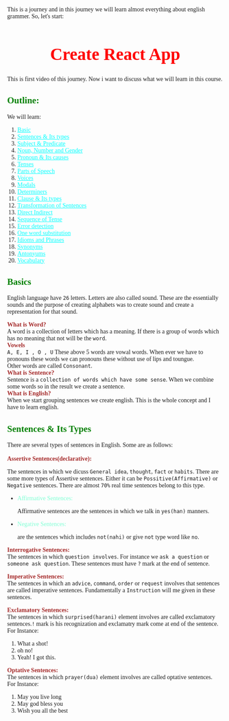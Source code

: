 <link rel="preconnect" href="https://fonts.googleapis.com">
<link rel="preconnect" href="https://fonts.gstatic.com" crossorigin>
<link href="https://fonts.googleapis.com/css2?family=Poppins:ital,wght@0,100;0,200;0,300;0,400;0,500;0,600;0,700;0,800;0,900;1,100;1,200;1,300;1,400;1,500;1,600;1,700;1,800;1,900&display=swap" rel="stylesheet">
<div style='font-family: "Poppins";'>



This is a journey and in this journey we will learn almost everything about english grammer. So, let's start:
<h1 style='color:red; font-size: 40px; text-align: center;'>Create React App</h1>
This is first video of this journey. Now i want to discuss what we will learn in this course.

<h2 style='color:green;'>Outline:</h2>
We will learn:

1. <a href='#basics' style='color:aqua;'>Basic</a>
2. <a href='#sentences' style='color:aqua;'>Sentences & Its types</a>
3. <a href='#basics' style='color:aqua;'>Subject & Predicate</a>
4. <a href='#basics' style='color:aqua;'>Noun, Number and Gender</a>
5. <a href='#basics' style='color:aqua;'>Pronoun & Its causes</a>
6. <a href='#basics' style='color:aqua;'>Tenses</a>
7. <a href='#basics' style='color:aqua;'>Parts of Speech</a>
8. <a href='#basics' style='color:aqua;'>Voices</a>
9. <a href='#basics' style='color:aqua;'>Modals</a>
10. <a href='#basics' style='color:aqua;'>Determiners</a>
11. <a href='#basics' style='color:aqua;'>Clause & Its types</a>
12. <a href='#basics' style='color:aqua;'>Transformation of Sentences</a>
13. <a href='#basics' style='color:aqua;'>Direct Indirect</a>
14. <a href='#basics' style='color:aqua;'>Sequence of Tense</a>
15. <a href='#basics' style='color:aqua;'>Error detection</a>
16. <a href='#basics' style='color:aqua;'>One word substitution</a>
17. <a href='#basics' style='color:aqua;'>Idioms and Phrases</a>
18. <a href='#basics' style='color:aqua;'>Synonyms</a>
19. <a href='#basics' style='color:aqua;'>Antonyums</a>
20. <a href='#basics' style='color:aqua;'>Vocabulary</a>

<h2 style='color:green;' id='basics'>Basics</h2>

English language have `26` letters. Letters are also called sound. These are the essentially sounds and the purpose of creating alphabets was to create sound and create a representation for that sound.

<strong style='color:brown;'>What is Word?</strong><br>
A word is a collection of letters which has a meaning. If there is a group of words which has no meaning that not will be the `word`.<br>
<strong style='color:brown;'>Vowels</strong><br>
`A, E, I , O , U`
These above 5 words are vowal words. When ever we have to pronouns these words we can pronouns these without use of lips and toungue.<br>
Other words are called `Consonant`.<br>
<strong style='color:brown;'>What is Sentence?</strong><br>
Sentence is a `collection of words which have some sense`. When we combine some words so in the result we create a sentence.<br>
<strong style='color:brown;'>What is English?</strong><br>
When we start grouping sentences we create english. This is the whole concept and I have to learn english.

<h2 style='color:green;' id='sentences'>Sentences & Its Types</h2>
There are several types of sentences in English. Some are as follows:
<br><br>
<strong style='color:brown;'>Assertive Sentences(declarative):</strong><br>

The sentences in which we dicuss `General idea`, `thought`, `fact` or `habits`. There are some more types of Assertive sentences. Either it can be `Possitive(Affirmative)` or `Negative` sentences. There are almost `70%` real time sentences belong to this type.

- <div style='color: aquamarine'>Affirmative Sentences:</div>

    Affirmative sentences are the sentences in which we talk in `yes(han)` manners.
- <div style='color: aquamarine'>Negative Sentences:</div>

    are the sentences which includes `not(nahi)` or give `not` type word like `no`.

<strong style='color:brown;'>Interrogative Sentences:</strong><br>
The sentences in which `question involves`. For instance we `ask a question` or `someone ask question`. These sentences must have `?` mark at the end of sentence.

<strong style='color:brown;'>Imperative  Sentences:</strong><br>
The sentences in which an `advice`, `command`, `order` or `request` involves that sentences are called imperative sentences. Fundamentally a `Instruction` will me given in these sentences.

<strong style='color:brown;'>Exclamatory Sentences:</strong><br>
The sentences in which `surprised(harani)` element involves are called exclamatory sentences.`!` mark is his recognization and exclamatry mark come at end of the sentence.<br>
For Instance:

1. What a shot!
2. oh no!
3. Yeah! I got this. 

<strong style='color:brown;'>Optative Sentences:</strong><br>
The sentences in which `prayer(dua)` element involves are called optative sentences.<br>
For Instance:

1. May you live long
2. May god bless you
3. Wish you all the best
















</div>